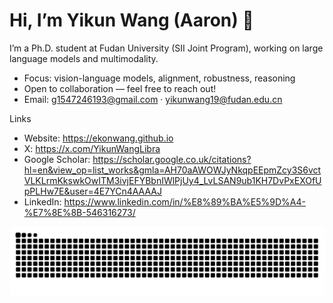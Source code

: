 # Hi, I’m Yikun Wang (Aaron) 👋

I’m a Ph.D. student at Fudan University (SII Joint Program), working on large language models and multimodality.

- Focus: vision-language models, alignment, robustness, reasoning
- Open to collaboration — feel free to reach out!
- Email: g1547246193@gmail.com · yikunwang19@fudan.edu.cn

Links
- Website: https://ekonwang.github.io
- X: https://x.com/YikunWangLibra
- Google Scholar: https://scholar.google.co.uk/citations?hl=en&view_op=list_works&gmla=AH70aAWOWJyNkqpEEpmZcy3S6vctVLKLrmKkswkOwITM3ivjEFYBbnIWlPjUy4_LvLSAN9ub1KH7DvPxEXOfUpPLHw7E&user=4E7YCn4AAAAJ
- LinkedIn: https://www.linkedin.com/in/%E8%89%BA%E5%9D%A4-%E7%8E%8B-546316273/

<picture>
  <source media="(prefers-color-scheme: dark)" srcset="https://raw.githubusercontent.com/ekonwang/ekonwang/output/github-contribution-grid-snake-dark.svg">
  <source media="(prefers-color-scheme: light)" srcset="https://raw.githubusercontent.com/ekonwang/ekonwang/output/github-contribution-grid-snake.svg">
  <img alt="github contribution grid snake animation" src="https://raw.githubusercontent.com/ekonwang/ekonwang/output/github-contribution-grid-snake.svg">
  
</picture>

<!-- 
<div align="center">
  <img src="https://github-readme-stats.vercel.app/api?username=ekonwang&count_private=true&show_icons=true&theme=dracula" alt="Yikun's GitHub stats" />
</div>
-->

